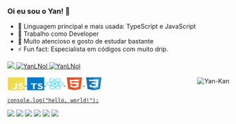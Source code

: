 ### Oi eu sou o Yan! 👋

- 🔭 Linguagem principal e mais usada: TypeScript e JavaScript
- 👯 Trabalho como Developer
- 🤔 Muito atencioso e gosto de estudar bastante
- ⚡ Fun fact: Especialista em códigos com muito drip.

<a href="https://github.com/YanLNol">
<img height="180em" src="https://github-readme-stats.vercel.app/api?username=YanLNol&show_icons=true&theme=dark&include_all_commits=true&count_private=true"/>
  <img height="160em" src="https://github-readme-stats.vercel.app/api/top-langs/?username=YanLNol&layout=compact&hide=html,javascript,css&langs_count=10&theme=dark" alt="YanLNol"/>
   <img height=180em src="https://github-readme-streak-stats.herokuapp.com/?user=YanLNol&theme=dark" alt="YanLNol"/>
  
  </div>
<div style="display: inline_block"><br>
  <img align="center" alt="Yan-Js" height="30" width="40" src="https://raw.githubusercontent.com/devicons/devicon/master/icons/javascript/javascript-plain.svg">
  <img align="center" alt="Yan-Ts" height="30" width="40" src="https://raw.githubusercontent.com/devicons/devicon/master/icons/typescript/typescript-plain.svg">
  <img align="center" alt="Yan-React" height="30" width="40" src="https://raw.githubusercontent.com/devicons/devicon/master/icons/react/react-original.svg">
  <img align="center" alt="Yan-HTML" height="30" width="40" src="https://raw.githubusercontent.com/devicons/devicon/master/icons/html5/html5-original.svg">
  <img align="center" alt="Yan-CSS" height="30" width="40" src="https://raw.githubusercontent.com/devicons/devicon/master/icons/css3/css3-original.svg">
 <img align="right" alt="Yan-Kan" src="https://cdn.discordapp.com/attachments/841660427305222195/890311711960236042/bokuno-hero-academia-izuku.gif">
  </div> 
    
    console.log("hello, world!");
  
  <div>
  <a href="https://www.youtube.com/channel/UCBA0mNfu09N_g1y-h8czQWw" target="_blank"><img src="https://img.shields.io/badge/YouTube-FF0000?style=for-the-badge&logo=youtube&logoColor=white" target="_blank"></a>
  <a href="https://www.instagram.com/yanl.nolan/" target="_blank"><img src="https://img.shields.io/badge/-Instagram-%23E4405F?style=for-the-badge&logo=instagram&logoColor=white" target="_blank"></a>
 	<a href="https://www.twitch.tv/piecesoexecutor" target="_blank"><img src="https://img.shields.io/badge/Twitch-9146FF?style=for-the-badge&logo=twitch&logoColor=white" target="_blank"></a>
 <a href="https://discord.gg/6cYc85pT" target="_blank"><img src="https://img.shields.io/badge/Discord-7289DA?style=for-the-badge&logo=discord&logoColor=white" target="_blank"></a> 
  <a href = "mailto:yan.nolan@criacore.com"><img src="https://img.shields.io/badge/-Gmail-%23333?style=for-the-badge&logo=gmail&logoColor=white" target="_blank"></a>
  <a href="https://www.linkedin.com/in/yan-landin-548382208/" target="_blank"><img src="https://img.shields.io/badge/-LinkedIn-%230077B5?style=for-the-badge&logo=linkedin&logoColor=white" target="_blank"></a> 
   
  
  
   
   </div>
